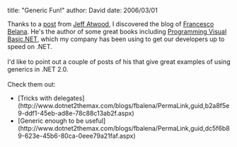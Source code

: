 
title: "Generic Fun!"
author: David
date: 2006/03/01

Thanks to a [post](http://www.codinghorror.com/blog/archives/000526.html) from [Jeff Atwood](http://www.codinghorror.com/blog/), I discovered the blog of [Francesco Belana](http://www.dotnet2themax.com/blogs/fbalena/). He's the author of some great books including <a href="http://www.amazon.com/gp/product/0735620598/002-6859461-5348836?v=glance&n=283155">Programming Visual Basic.NET</a>, which my company has been using to get our developers up to speed on .NET.<br><br>I'd like to point out a couple of posts of his that give great examples of using generics in .NET 2.0.<br><br>Check them out:<br><ul>
<li>[Tricks with delegates](http://www.dotnet2themax.com/blogs/fbalena/PermaLink,guid,b2a8f5e9-ddf1-45eb-ad8e-78c88c13ab2f.aspx)</li>
<li>[Generic enough to be useful](http://www.dotnet2themax.com/blogs/fbalena/PermaLink,guid,dc5f6b89-623e-45b6-80ca-0eee79a21faf.aspx)</li>
</ul>
